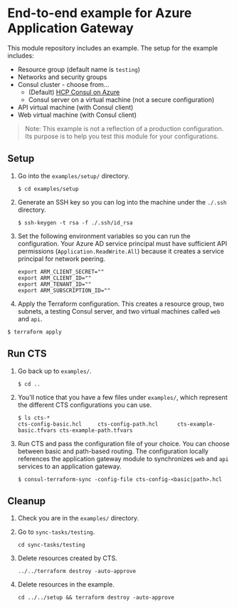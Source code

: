 # End-to-end example for Azure Application Gateway

This module repository includes an example. The setup for the example includes:

- Resource group (default name is `testing`)
- Networks and security groups
- Consul cluster - choose from...
  - (Default) [HCP Consul on Azure](https://learn.hashicorp.com/tutorials/cloud/consul-client-azure-virtual-machines?in=consul/cloud-production)
  - Consul server on a virtual machine (not a secure configuration)
- API virtual machine (with Consul client)
- Web virtual machine (with Consul client)

> Note: This example is not a reflection of a production configuration. Its
> purpose is to help you test this module for your configurations.

## Setup

1. Go into the `examples/setup/` directory.
   ```shell
   $ cd examples/setup
   ```

1. Generate an SSH key so you can log into the machine under the `./.ssh`
   directory.
   ```shell
   $ ssh-keygen -t rsa -f ./.ssh/id_rsa
   ```

1. Set the following environment variables so you can run the configuration.
   Your Azure AD service principal must have sufficient API
   permissions (`Application.ReadWrite.All`) because it creates a service principal
   for network peering.
   ```shell
   export ARM_CLIENT_SECRET=""
   export ARM_CLIENT_ID=""
   export ARM_TENANT_ID=""
   export ARM_SUBSCRIPTION_ID=""
   ```

1. Apply the Terraform configuration. This creates a resource group, two
   subnets, a testing Consul server, and two virtual machines called `web` and
   `api`.
  ```shell
  $ terraform apply
  ```

## Run CTS

1. Go back up to `examples/`.
   ```shell
   $ cd ..
   ```

1. You'll notice that you have a few files under `examples/`, which represent
   the different CTS configurations you can use.
   ```shell
   $ ls cts-*
   cts-config-basic.hcl     cts-config-path.hcl      cts-example-basic.tfvars cts-example-path.tfvars
   ```

1. Run CTS and pass the configuration file of your choice. You
   can choose between basic and path-based routing. The configuration locally
   references the application gateway module to synchronizes `web` and `api`
   services to an application gateway.
   ```shell
   $ consul-terraform-sync -config-file cts-config-<basic|path>.hcl
   ```

## Cleanup

1. Check you are in the `examples/` directory.

1. Go to `sync-tasks/testing`.
   ```shell
   cd sync-tasks/testing
   ```

1. Delete resources created by CTS.
   ```shell
   ../../terraform destroy -auto-approve
   ```

1. Delete resources in the example.
   ```shell
   cd ../../setup && terraform destroy -auto-approve
   ```